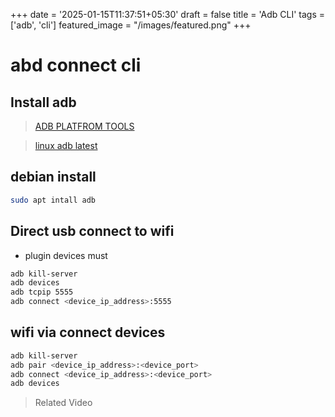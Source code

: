 +++
date = '2025-01-15T11:37:51+05:30'
draft = false
title = 'Adb CLI'
tags = ['adb', 'cli']
featured_image = "/images/featured.png"
+++




# abd connect  cli

## Install adb

> [ADB PLATFROM TOOLS](https://developer.android.com/tools/releases/platform-tools)

> [linux adb latest](https://dl.google.com/android/repository/platform-tools-latest-linux.zip)


## debian install 

```bash 
sudo apt intall adb
```

## Direct usb connect to wifi

- plugin devices must

```bash
adb kill-server
adb devices
adb tcpip 5555
adb connect <device_ip_address>:5555
```


## wifi via connect devices


```bash
adb kill-server 
adb pair <device_ip_address>:<device_port> 
adb connect <device_ip_address>:<device_port> 
adb devices
``` 





> Related Video

